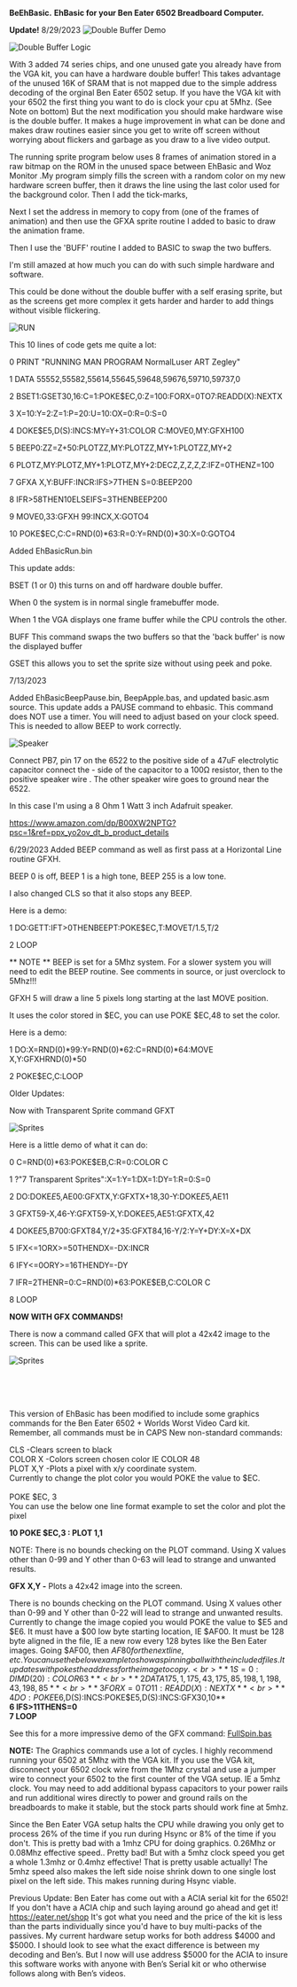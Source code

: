 **BeEhBasic.**
**EhBasic for your Ben Eater 6502 Breadboard Computer.**

**Update!** 8/29/2023
![Double Buffer Demo](https://raw.githubusercontent.com/Fifty1Ford/BeEhBasic/main/DoubleBufferScroll.gif)

![Double Buffer Logic](https://raw.githubusercontent.com/Fifty1Ford/BeEhBasic/main/VGADoubleBufferFifty1Ford.png)





With 3 added 74 series chips, and one unused gate you already have from the VGA kit, you can have a hardware double buffer!
This takes advantage of the unused 16K of SRAM that is not mapped due to the simple address decoding of the orginal Ben Eater 6502 setup.
If you have the VGA kit with your 6502 the first thing you want to do is clock your cpu at 5Mhz. (See Note on bottom)
But the next modification you should make hardware wise is the double buffer. It makes a huge improvement in what can be done and makes draw routines easier since you get to write off screen without worrying about flickers and garbage as you draw to a live video output.

The running sprite program below uses 8 frames of animation stored in a raw bitmap on the ROM in the unused space between EhBasic and Woz Monitor .My program simply fills the screen with a random color on my new hardware screen buffer, then it draws the line using the last color used for the background color. Then I add the tick-marks,

Next I set the address in memory to copy from (one of the frames of animation) and then use the GFXA sprite routine I added to basic to draw the animation frame.

Then I use the 'BUFF' routine I added to BASIC to swap the two buffers.

I'm still amazed at how much you can do with such simple hardware and software.

This could be done without the double buffer with a self erasing sprite, but as the screens get more complex it gets harder and harder to add things without visible flickering.

![RUN](https://raw.githubusercontent.com/Fifty1Ford/BeEhBasic/main/RunningMan.gif)

This 10 lines of code gets me quite a lot:

0 PRINT "RUNNING MAN PROGRAM NormalLuser ART Zegley"

1 DATA 55552,55582,55614,55645,59648,59676,59710,59737,0

2 BSET1:GSET30,16:C=1:POKE$EC,0:Z=100:FORX=0TO7:READD(X):NEXTX

3 X=10:Y=2:Z=1:P=20:U=10:OX=0:R=0:S=0

4 DOKE$E5,D(S):INCS:MY=Y+31:COLOR C:MOVE0,MY:GFXH100

5 BEEP0:ZZ=Z+50:PLOTZZ,MY:PLOTZZ,MY+1:PLOTZZ,MY+2

6 PLOTZ,MY:PLOTZ,MY+1:PLOTZ,MY+2:DECZ,Z,Z,Z,Z:IFZ=0THENZ=100

7 GFXA X,Y:BUFF:INCR:IFS>7THEN S=0:BEEP200

8 IFR>58THEN10ELSEIFS=3THENBEEP200

9 MOVE0,33:GFXH 99:INCX,X:GOTO4

10 POKE$EC,C:C=RND(0)*63:R=0:Y=RND(0)*30:X=0:GOTO4



Added EhBasicRun.bin

This update adds:

BSET (1 or 0) this turns on and off hardware double buffer.

When 0 the system is in normal single framebuffer mode.
    
When 1 the VGA displays one frame buffer while the CPU controls the other.
    
BUFF This command swaps the two buffers so that the 'back buffer'
    is now the displayed buffer
     
GSET this allows you to set the sprite size without using peek and poke.






7/13/2023

Added EhBasicBeepPause.bin, BeepApple.bas, and updated basic.asm source.
This update adds a PAUSE command to ehbasic. This command does NOT use a timer.
You will need to adjust based on your clock speed. This is needed to allow BEEP 
to work correctly. 


![Speaker](https://raw.githubusercontent.com/Fifty1Ford/BeEhBasic/main/PB7Speaker.jpg) 

Connect PB7, pin 17 on the 6522 to the positive side of a 47uF electrolytic capacitor connect the - side of the capacitor to a 100Ω resistor, then to the positive speaker wire . The other speaker wire goes to ground near the 6522.

In this case I'm using a 8 Ohm 1 Watt 3 inch Adafruit speaker.

https://www.amazon.com/dp/B00XW2NPTG?psc=1&ref=ppx_yo2ov_dt_b_product_details


6/29/2023
Added BEEP command as well as first pass at a Horizontal Line routine GFXH.

BEEP 0 is off, BEEP 1 is a high tone, BEEP 255 is a low tone.

I also changed CLS so that it also stops any BEEP. 

Here is a demo:

1 DO:GETT:IFT>0THENBEEPT:POKE$EC,T:MOVET/1.5,T/2

2 LOOP

** NOTE **
BEEP is set for a 5Mhz system.
For a slower system you will need to edit the BEEP routine.
See comments in source, or just overclock to 5Mhz!!!

GFXH 5 will draw a line 5 pixels long starting at the last MOVE position.

It uses the color stored in $EC, you can use POKE $EC,48 to set the color.

Here is a demo:

1 DO:X=RND(0)*99:Y=RND(0)*62:C=RND(0)*64:MOVE X,Y:GFXHRND(0)*50

2 POKE$EC,C:LOOP



Older Updates:

Now with Transparent Sprite command GFXT

![Sprites](https://raw.githubusercontent.com/Fifty1Ford/BeEhBasic/main/TransparentSprites.gif) 


Here is a little demo of what it can do:

0 C=RND(0)*63:POKE$EB,C:R=0:COLOR C

1 ?"7 Transparent Sprites":X=1:Y=1:DX=1:DY=1:R=0:S=0

2 DO:DOKE$E5,$AE00:GFXTX,Y:GFXTX+18,30-Y:DOKE$E5,$AE11

3 GFXT59-X,46-Y:GFXT59-X,Y:DOKE$E5,$AE51:GFXTX,42

4 DOKE$E5,$B700:GFXT84,Y/2+35:GFXT84,16-Y/2:Y=Y+DY:X=X+DX

5 IFX<=1ORX>=50THENDX=-DX:INCR

6 IFY<=0ORY>=16THENDY=-DY

7 IFR=2THENR=0:C=RND(0)*63:POKE$EB,C:COLOR C

8 LOOP


**NOW WITH GFX COMMANDS!**

There is now a command called GFX that will plot a 42x42 image to the screen.
This can be used like a sprite.

![Sprites](https://raw.githubusercontent.com/Fifty1Ford/BeEhBasic/main/BasicBallss.gif)

<br>
<br>
<br>

This version of EhBasic has been modified to include some graphics commands for the Ben Eater 6502 + Worlds Worst Video Card kit.
Remember, all commands must be in CAPS
New non-standard commands:

CLS 		-Clears screen to black<br>
COLOR X	 -Colors screen chosen color IE COLOR 48<br>
PLOT X,Y	-Plots a pixel with x/y coordinate system.<br>
Currently to change the plot color you would POKE the value to $EC.<br>
<br>
POKE $EC, 3
<br>
You can use the below one line format example to set the color and plot the pixel

**10 POKE $EC,3 : PLOT 1,1**

NOTE:
There is no bounds checking on the PLOT command. Using X values other than 0-99 and Y other than 0-63 will lead to strange and unwanted results.

**GFX X,Y -** Plots a 42x42 image into the screen. 

There is no bounds checking on the PLOT command. Using X values other than 0-99 and Y other than 0-22 will lead to strange and unwanted results.
Currently to change the image copied you would POKE the value to $E5 and $E6. It must have a $00 low byte starting location, IE $AF00. It must be 128 byte aligned in the file, IE a new row every 128 bytes like the Ben Eater images. Going $AF00, then $AF80 for the next line, etc.
You can use the below example to show a spinning ball with the included files. It updates with pokes the address for the image to copy.
<br>
**1 S=0:DIM D(20):COLOR 63**
<br>
**2 DATA 175,1,175,43,175,85,198,1,198,43,198,85**
<br>
**3 FOR X=0 TO 11:READ D(X):NEXT X**
<br>
**4 DO:POKE$E6,D(S):INCS:POKE$E5,D(S):INCS:GFX30,10**
<br>
**6 IFS>11THENS=0**
<br>
**7 LOOP**
<br>

See this for a more impressive demo of the GFX command:
[FullSpin.bas](https://github.com/Fifty1Ford/BeEhBasic/blob/main/FullSpin.bas)

**NOTE:**
The Graphics commands use a lot of cycles. I highly recommend running your 6502 at 5Mhz with the VGA kit.
If you use the VGA kit, disconnect your 6502 clock wire from the 1Mhz crystal and use a jumper wire to connect your 6502 to the first counter of the VGA setup. IE a 5mhz clock. You may need to add additional bypass capacitors to your power rails and run additional wires directly to power and ground rails on the breadboards to make it stable, but the stock parts should work fine at 5mhz. 

Since the Ben Eater VGA setup halts the CPU while drawing you only get to process 26% of the time if you run during Hsync or 8% of the time if you don't.
This is pretty bad with a 1mhz CPU for doing graphics.
0.26Mhz or 0.08Mhz effective speed..
Pretty bad!
But with a 5mhz clock speed you get a whole 1.3mhz or 0.4mhz effective!
That is pretty usable actually!
The 5mhz speed also makes the left side noise shrink down to one single lost pixel on the left side. This makes running during Hsync viable.

Previous Update:
Ben Eater has come out with a ACIA serial kit for the 6502!
If you don't have a ACIA chip and such laying around go ahead and get it!
https://eater.net/shop
It's got what you need and the price of the kit is less than the parts individually since you'd have to buy multi-packs of the passives.
My current hardware setup works for both address $4000 and $5000.
I should look to see what the exact difference is between my decoding and Ben’s.
But I now will use address $5000 for the ACIA to insure this software works with anyone with Ben’s Serial kit or who otherwise follows along with Ben’s videos.

<br>

